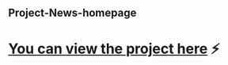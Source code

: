 ## Project-News-homepage
# [You can view the project here](https://raw.githack.com/Maeokubo/Project-News-homepage/main/index.html) ⚡️
